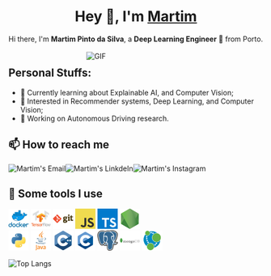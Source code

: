 
<h1 align="center"> Hey 👋, I'm <a href="https://motapinto.github.io/">Martim </a></h1>

Hi there, I'm **Martim Pinto da Silva**, a **Deep Learning Engineer** 🚀 from Porto. 
</br>
</br>
<img align="right" alt="GIF" width=350 src="https://i.pinimg.com/originals/e4/26/70/e426702edf874b181aced1e2fa5c6cde.gif" />
## Personal Stuffs:
- 🌱 Currently learning about Explainable AI, and Computer Vision;
- 🤔 Interested in Recommender systems, Deep Learning, and Computer Vision;
- 💼 Working on Autonomous Driving research.

## 📫 How to reach me 
<a href="mailto:martimpintodasilva@gmail.com">
  <img align="left" alt="Martim's Email" height="40" src="https://i.imgur.com/MpHzeb6.png" />
</a>
<a href="https://www.linkedin.com/in/martimpintodasilva/">
  <img align="left" alt="Martim's LinkdeIn" height="40" src="https://i.imgur.com/KdLlbBV.png" />
</a>
<a href="https://www.instagram.com/martim_ps/">
  <img align="left" alt="Martim's Instagram" height="40" src="https://i.imgur.com/Nkq9zwN.png" />
</a>
<br/>

## 🚀 Some tools I use  

 <code><img height="40" src="https://raw.githubusercontent.com/github/explore/80688e429a7d4ef2fca1e82350fe8e3517d3494d/topics/docker/docker.png"></code>
 <code><img height="40" src="https://raw.githubusercontent.com/github/explore/80688e429a7d4ef2fca1e82350fe8e3517d3494d/topics/tensorflow/tensorflow.png"></code>
 <code><img height="40" src="https://raw.githubusercontent.com/github/explore/80688e429a7d4ef2fca1e82350fe8e3517d3494d/topics/git/git.png"></code>
 <code><img height="40" src="https://raw.githubusercontent.com/github/explore/80688e429a7d4ef2fca1e82350fe8e3517d3494d/topics/javascript/javascript.png"></code>
 <code><img height="40" src="https://raw.githubusercontent.com/github/explore/80688e429a7d4ef2fca1e82350fe8e3517d3494d/topics/typescript/typescript.png"></code>
 <code><img height="40" src="https://raw.githubusercontent.com/github/explore/80688e429a7d4ef2fca1e82350fe8e3517d3494d/topics/nodejs/nodejs.png"></code>
  </br>
  <code><img height="40" src="https://raw.githubusercontent.com/github/explore/80688e429a7d4ef2fca1e82350fe8e3517d3494d/topics/python/python.png"></code>
 <code><img height="40" src="https://raw.githubusercontent.com/github/explore/80688e429a7d4ef2fca1e82350fe8e3517d3494d/topics/java/java.png"></code>
 <code><img height="40" src="https://raw.githubusercontent.com/github/explore/80688e429a7d4ef2fca1e82350fe8e3517d3494d/topics/cpp/cpp.png"></code>
 <code><img height="40" src="https://raw.githubusercontent.com/github/explore/80688e429a7d4ef2fca1e82350fe8e3517d3494d/topics/c/c.png"></code>
 <code><img height="40" src="https://raw.githubusercontent.com/github/explore/80688e429a7d4ef2fca1e82350fe8e3517d3494d/topics/postgresql/postgresql.png"></code>
 <code><img height="40" src="https://raw.githubusercontent.com/github/explore/80688e429a7d4ef2fca1e82350fe8e3517d3494d/topics/mongodb/mongodb.png"></code>
 <code><img height="40" src="https://raw.githubusercontent.com/github/explore/3eef11bc4653f26a145723abcdf7a97d831a394e/topics/neo4j/neo4j.png"></code>

![Top Langs](https://github-readme-stats.vercel.app/api/top-langs/?username=motapinto&layout=compact&hide=glsl&langs_count=10&title_color=9CC3D5FF&text_color=FFD662FF&theme=onedark&include_all_commits=true&custom_title=Most+Used+Languages&card_width=450)
